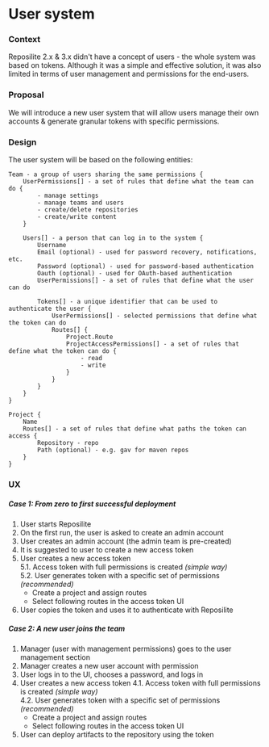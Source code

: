 # User system

### Context

Reposilite 2.x & 3.x didn't have a concept of users - the whole system was based on tokens.
Although it was a simple and effective solution, 
it was also limited in terms of user management and permissions for the end-users.

### Proposal 
We will introduce a new user system that will allow users manage their own accounts 
& generate granular tokens with specific permissions.

### Design

The user system will be based on the following entities:

```
Team - a group of users sharing the same permissions {
    UserPermissions[] - a set of rules that define what the team can do {
        - manage settings
        - manage teams and users
        - create/delete repositories
        - create/write content
    }
    
    Users[] - a person that can log in to the system {
        Username
        Email (optional) - used for password recovery, notifications, etc. 
        Password (optional) - used for password-based authentication
        Oauth (optional) - used for OAuth-based authentication
        UserPermissions[] - a set of rules that define what the user can do
        
        Tokens[] - a unique identifier that can be used to authenticate the user {
            UserPermissions[] - selected permissions that define what the token can do
            Routes[] {
                Project.Route
                ProjectAccessPermissions[] - a set of rules that define what the token can do {
                    - read
                    - write
                }
            }
        }
    }
}

Project {
    Name
    Routes[] - a set of rules that define what paths the token can access {
        Repository - repo
        Path (optional) - e.g. gav for maven repos
    }
}
```

### UX

##### Case 1: From zero to first successful deployment

1. User starts Reposilite
2. On the first run, the user is asked to create an admin account
3. User creates an admin account (the admin team is pre-created)
4. It is suggested to user to create a new access token
5. User creates a new access token <br>
5.1. Access token with full permissions is created _(simple way)_<br>
5.2. User generates token with a specific set of permissions _(recommended)_<br>
     - Create a project and assign routes
     - Select following routes in the access token UI
6. User copies the token and uses it to authenticate with Reposilite


##### Case 2: A new user joins the team

1. Manager (user with management permissions) goes to the user management section
2. Manager creates a new user account with permission
3. User logs in to the UI, chooses a password, and logs in
4. User creates a new access token
   4.1. Access token with full permissions is created _(simple way)_<br>
   4.2. User generates token with a specific set of permissions _(recommended)_<br>
      - Create a project and assign routes
      - Select following routes in the access token UI
5. User can deploy artifacts to the repository using the token